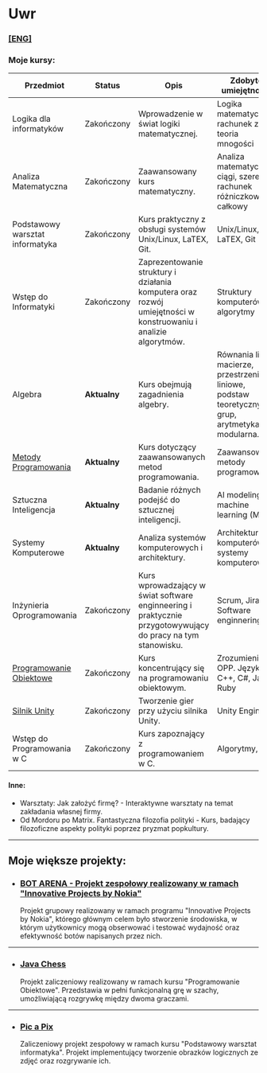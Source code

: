 # Uwr
### [[ENG]](https://)
### Moje kursy:

| Przedmiot                  | Status          | Opis                                                         | Zdobyte umiejętności                                |
|----------------------------|-----------------|--------------------------------------------------------------|-----------------------------------------------------|
| Logika dla informatyków   |  Zakończony    | Wprowadzenie w świat logiki matematycznej.                   | Logika matematyczna, rachunek zdań, teoria mnogości |
| Analiza Matematyczna      | Zakończony      | Zaawansowany kurs matematyczny.                             | Analiza matematyczna, ciągi, szeregi, rachunek różniczkowy i całkowy            |
| Podstawowy warsztat informatyka | Zakończony | Kurs praktyczny z obsługi systemów Unix/Linux, LaTEX, Git.  | Unix/Linux, LaTEX, Git                  |
| Wstęp do Informatyki      | Zakończony      | Zaprezentowanie struktury i działania komputera oraz rozwój umiejętności w konstruowaniu i analizie algorytmów. | Struktury komputerów, algorytmy                  |
| Algebra                    | **Aktualny**      | Kurs obejmują zagadnienia algebry.                           | Równania linie, macierze, przestrzenie liniowe, podstaw teoretycznych grup, arytmetyka modularna.                                                   |
| [Metody Programowania](https://github.com/Flop3r/Kursy-UWr/tree/ce44b3ca7078bfce8e9573523cca69a26e92679e/Metody%20Programowania)      | **Aktualny**       | Kurs dotyczący zaawansowanych metod programowania.          | Zaawansowane metody programowania                  |
| Sztuczna Inteligencja     | **Aktualny**        | Badanie różnych podejść do sztucznej inteligencji.          | AI modeling, machine learning (ML)                               |
| Systemy Komputerowe       | **Aktualny**        | Analiza systemów komputerowych i architektury.               | Architektura komputerów, systemy komputerowe       |
| Inżynieria Oprogramowania | Zakończony      | Kurs wprowadzający w świat software enginneering i praktycznie przygotowywujący do pracy na tym stanowisku. |  Scrum, Jira, Software enginnering                          |
| [Programowanie Obiektowe](https://github.com/Flop3r/Kursy-UWr/tree/ce44b3ca7078bfce8e9573523cca69a26e92679e/Programowanie%20Obiektowe)   | Zakończony      | Kurs koncentrujący się na programowaniu obiektowym.         | Zrozumienie OPP. Języki C++, C#, Java, Ruby    |
| [Silnik Unity ](https://github.com/Flop3r/Kursy-UWr/tree/6937aa259fe50204e32383c34fbcea0247137f80/Unity)             | Zakończony      | Tworzenie gier przy użyciu silnika Unity.                   | Unity Engine                             |
| Wstęp do Programowania w C     | Zakończony      | Kurs zapoznający z programowaniem w C.                      | Algorytmy, C      


#### Inne:
- Warsztaty: Jak założyć firmę? - Interaktywne warsztaty na temat zakładania własnej firmy.
- Od Mordoru po Matrix. Fantastyczna filozofia polityki - Kurs, badający filozoficzne aspekty polityki poprzez pryzmat popkultury.



---

## Moje większe projekty:

* ### [BOT ARENA - Projekt zespołowy realizowany w ramach "Innovative Projects by Nokia" ](https://github.com/Flop3r/bot-arena) 
    Projekt grupowy realizowany w ramach programu "Innovative Projects by Nokia", którego głównym celem było stworzenie środowiska, w którym użytkownicy mogą obserwować i testować wydajność oraz efektywność botów napisanych przez nich.
    

---

* ### [Java Chess](https://github.com/Flop3r/ChessGame-java)
    Projekt zaliczeniowy realizowany w ramach kursu "Programowanie Obiektowe". Przedstawia w pełni funkcjonalną grę w szachy, umożliwiającą rozgrywkę między dwoma graczami.
    

---

* ### [Pic a Pix](https://github.com/Flop3r/pic-a-pix)
    Zaliczeniowy projekt zespołowy w ramach kursu "Podstawowy warsztat informatyka". Projekt implementujący tworzenie obrazków logicznych ze zdjęć oraz rozgrywanie ich. 
